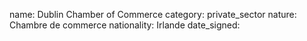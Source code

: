 name: Dublin Chamber of Commerce
category: private_sector
nature:  Chambre de commerce
nationality: Irlande
date_signed:
    